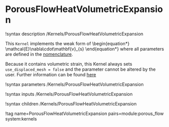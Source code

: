# PorousFlowHeatVolumetricExpansion

!syntax description /Kernels/PorousFlowHeatVolumetricExpansion

This `Kernel` implements the weak form of
\begin{equation*}
  \mathcal{E}\nabla\cdot\mathbf{v}_{s}
\end{equation*}
where all parameters are defined in the [nomenclature](/nomenclature.md).

Because it contains volumetric strain, this Kernel always sets `use_displaced_mesh = false` and the parameter cannot be altered by the user.  Further information can be found [here](porous_flow/time_derivative.md)

!syntax parameters /Kernels/PorousFlowHeatVolumetricExpansion

!syntax inputs /Kernels/PorousFlowHeatVolumetricExpansion

!syntax children /Kernels/PorousFlowHeatVolumetricExpansion

!tag name=PorousFlowHeatVolumetricExpansion pairs=module:porous_flow system:kernels
